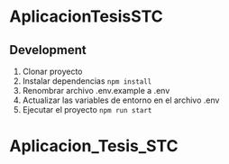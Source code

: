 # AplicacionTesisSTC

## Development
1. Clonar proyecto
2. Instalar dependencias ```npm install```
3. Renombrar archivo .env.example a .env
4. Actualizar las variables de entorno en el archivo .env
5. Ejecutar el proyecto ```npm run start```
# Aplicacion_Tesis_STC
